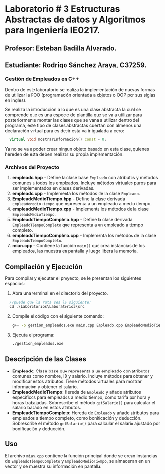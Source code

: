 # Laboratorio # 3 Estructuras Abstractas de datos y Algoritmos para Ingeniería IE0217.



## Profesor: Esteban Badilla Alvarado.
## Estudiante: Rodrigo Sánchez Araya, C37259.

### Gestión de Empleados en C++

Dentro de este laboratorio se realiza la implementación de nuevas formas de utilizar la POO (programación orientada a objetos o OOP por sus siglas en ingles).

Se realiza la introducción a lo que es una clase abstracta la cual se comprende que es una especie de plantilla que se va a utilizar para posteriormente montar las clases que se vana a utilizar dentro del programa, este tipo de clases abstractas cuentan con almenos una declaración virtual pura es decir esta va ir igualada a cero: 

```cpp
  virtual void mostrarInformacion() const = 0;
```

Ya no se va a poder crear ningun objeto basado en esta clase, quienes hereden de esta deben realizar su propia implementación.



### Archivos del Proyecto

1. **empleado.hpp** - Define la clase base `Empleado` con atributos y métodos comunes a todos los empleados. Incluye métodos virtuales puros para ser implementados en clases derivadas.
2. **empleado.cpp** - Implementa los métodos de la clase `Empleado`.
3. **EmpleadoMedioTiempo.hpp** - Define la clase derivada `EmpleadoMedioTiempo` que representa a un empleado a medio tiempo.
4. **empleadoMedioTiempo.cpp** - Implementa los métodos de la clase `EmpleadoMedioTiempo`.
5. **EmpleadoTiempoCompleto.hpp** - Define la clase derivada `EmpleadoTiempoCompleto` que representa a un empleado a tiempo completo.
6. **empleadoTiempoCompleto.cpp** - Implementa los métodos de la clase `EmpleadoTiempoCompleto`.
7. **mian.cpp** - Contiene la función `main()` que crea instancias de los empleados, las muestra en pantalla y luego libera la memoria.

## Compilación y Ejecución

Para compilar y ejecutar el proyecto, se le presentan los siguientes espacios:

1. Abra una terminal en el directorio del proyecto.
```cpp
  //puede que la ruta sea la siguiente:
  cd .\Laboratorios\Laboratorio3\src
```
2. Compile el código con el siguiente comando:

    ```bash
    g++ -o gestion_empleados.exe main.cpp Empleado.cpp EmpleadoMedioTiempo.cpp EmpleadoTiempoCompleto.cpp
    ```

3. Ejecuta el programa:

    ```bash
    ./gestion_empleados.exe
    ```

## Descripción de las Clases

- **Empleado**: Clase base que representa a un empleado con atributos comunes como nombre, ID y salario. Incluye métodos para obtener y modificar estos atributos. Tiene métodos virtuales para mostrar información y obtener el salario.
- **EmpleadoMedioTiempo**: Hereda de `Empleado` y añade atributos específicos para empleados a medio tiempo, como tarifa por hora y horas trabajadas. Sobrescribe el método `getSalario()` para calcular el salario basado en estos atributos.
- **EmpleadoTiempoCompleto**: Hereda de `Empleado` y añade atributos para empleados a tiempo completo, como bonificación y deducción. Sobrescribe el método `getSalario()` para calcular el salario ajustado por bonificación y deducción.

## Uso

El archivo `mian.cpp` contiene la función principal donde se crean instancias de `EmpleadoTiempoCompleto` y `EmpleadoMedioTiempo`, se almacenan en un vector y se muestra su información en pantalla. 


